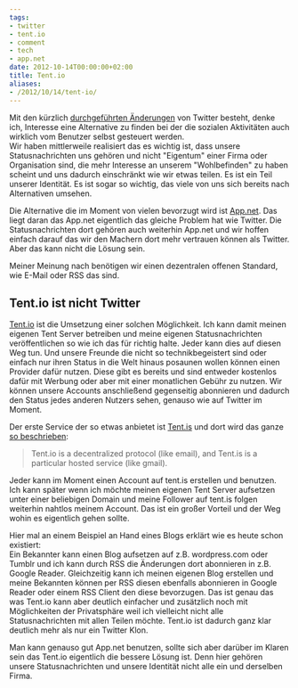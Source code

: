 ```yaml
---
tags:
- twitter
- tent.io
- comment
- tech
- app.net
date: 2012-10-14T00:00:00+02:00
title: Tent.io
aliases:
- /2012/10/14/tent-io/
---
```


Mit den kürzlich [durchgeführten Änderungen](https://dev.twitter.com/blog/changes-coming-to-twitter-api) von Twitter besteht, denke ich, Interesse eine Alternative zu finden bei der die sozialen Aktivitäten auch wirklich vom Benutzer selbst gesteuert werden.   
Wir haben mittlerweile realisiert das es wichtig ist, dass unsere Statusnachrichten uns gehören und nicht "Eigentum" einer Firma oder Organisation sind, die mehr Interesse an unserem "Wohlbefinden" zu haben scheint und uns dadurch einschränkt wie wir etwas teilen. Es ist ein Teil unserer Identität. Es ist sogar so wichtig, das viele von uns sich bereits nach Alternativen umsehen.

Die Alternative die im Moment von vielen bevorzugt wird ist [App.net](http://app.net). Das liegt daran das App.net eigentlich das gleiche Problem hat wie Twitter. Die Statusnachrichten dort gehören auch weiterhin App.net und wir hoffen einfach darauf das wir den Machern dort mehr vertrauen können als Twitter. Aber das kann nicht die Lösung sein.

Meiner Meinung nach benötigen wir einen dezentralen offenen Standard, wie E-Mail oder RSS das sind.

## Tent.io ist nicht Twitter

[Tent.io](http://tent.io) ist die Umsetzung einer solchen Möglichkeit. Ich kann damit meinen eigenen Tent Server betreiben und meine eigenen Statusnachrichten veröffentlichen so wie ich das für richtig halte. Jeder kann dies auf diesen Weg tun. Und unsere Freunde die nicht so technikbegeistert sind oder einfach nur ihren Status in die Welt hinaus posaunen wollen können einen Provider dafür nutzen. Diese gibt es bereits und sind entweder kostenlos dafür mit Werbung oder aber mit einer monatlichen Gebühr zu nutzen. Wir können unsere Accounts anschließend gegenseitig abonnieren und dadurch den Status jedes anderen Nutzers sehen, genauso wie auf Twitter im Moment.

Der erste Service der so etwas anbietet ist [Tent.is](http://tent.is) und dort wird das ganze [so beschrieben](https://github.com/tent/tent.io/wiki/Explaining-Tent):

> Tent.io is a decentralized protocol (like email), and Tent.is is a particular hosted service (like gmail).

Jeder kann im Moment einen Account auf tent.is erstellen und benutzen. Ich kann später wenn ich möchte meinen eigenen Tent Server aufsetzen unter einer beliebigen Domain und meine Follower auf tent.is folgen weiterhin nahtlos meinem Account. Das ist ein großer Vorteil und der Weg wohin es eigentlich gehen sollte.

Hier mal an einem Beispiel an Hand eines Blogs erklärt wie es heute schon existiert:   
Ein Bekannter kann einen Blog aufsetzen auf z.B. wordpress.com oder Tumblr und ich kann durch RSS die Änderungen dort abonnieren in z.B. Google Reader. Gleichzeitig kann ich meinen eigenen Blog erstellen und meine Bekannten können per RSS diesen ebenfalls abonnieren in Google Reader oder einem RSS Client den diese bevorzugen. Das ist genau das was Tent.io kann aber deutlich einfacher und zusätzlich noch mit Möglichkeiten der Privatsphäre weil ich vielleicht nicht alle Statusnachrichten mit allen Teilen möchte. Tent.io ist dadurch ganz klar deutlich mehr als nur ein Twitter Klon.

Man kann genauso gut App.net benutzen, sollte sich aber darüber im Klaren sein das Tent.io eigentlich die bessere Lösung ist. Denn hier gehören unsere Statusnachrichten und unsere Identität nicht alle ein und derselben Firma.

